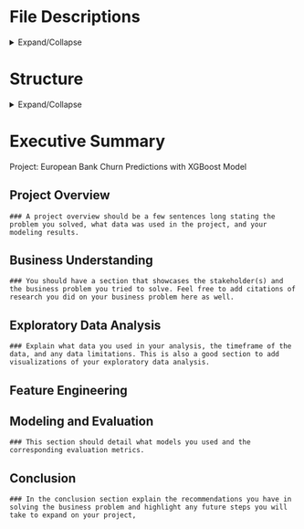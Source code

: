#  File Descriptions
<details>
<summary>Expand/Collapse</summary>
  
  - [data](https://github.com/aprilhong/bankchurn/tree/main/data) : folder containing all data files
    - **churn_data.csv**: raw dataset from [Kaggle](https://www.kaggle.com/code/mathchi/churn-problem-for-bank-customer)
  - [models](https://github.com/aprilhong/bankchurn/tree/main/models) : folder containing all model saved with pickle
    - **rf_cv_model.pickle**, **xgb_cv_model.pickle** 
    - **model_results_table.csv** : summary table of scoring metrics from all models
    - **xgb_decision_tree.png** : decision tree output from xgb prediction.
  - [requirements.txt](https://github.com/aprilhong/bankchurn/blob/main/requirements.txt) : dependencies to run notebook
</details>
  
# Structure
<details>
<summary>Expand/Collapse</summary>
  
  1. Project Overview
  2. EDA 
  3. Feature Engineering
  4. Model Building
  5. Model Selection
  6. Results & Recommendations
</details>
  
# Executive Summary
 Project: European Bank Churn Predictions with XGBoost Model
  ## Project Overview
    ### A project overview should be a few sentences long stating the problem you solved, what data was used in the project, and your modeling results.
  ## Business Understanding
    ### You should have a section that showcases the stakeholder(s) and the business problem you tried to solve. Feel free to add citations of research you did on your business problem here as well.
  ## Exploratory Data Analysis
    ### Explain what data you used in your analysis, the timeframe of the data, and any data limitations. This is also a good section to add visualizations of your exploratory data analysis.
  ## Feature Engineering
  ## Modeling and Evaluation
    ### This section should detail what models you used and the corresponding evaluation metrics.
  ## Conclusion
    ### In the conclusion section explain the recommendations you have in solving the business problem and highlight any future steps you will take to expand on your project,

